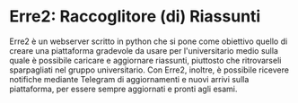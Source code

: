 # Erre2: Raccoglitore (di) Riassunti
Erre2 è un webserver scritto in python che si pone come obiettivo quello di creare una piattaforma gradevole da usare
per l'universitario medio sulla quale è possibile caricare e aggiornare riassunti, piuttosto che ritrovarseli sparpagliati nel gruppo universitario. 
Con Erre2, inoltre, è possibile ricevere notifiche mediante Telegram di aggiornamenti e nuovi arrivi sulla piattaforma, per essere sempre aggiornati e pronti agli esami.
